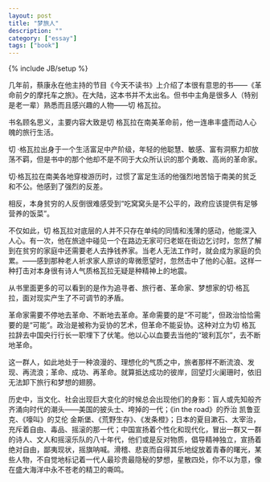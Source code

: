 ```yaml
---
layout: post
title: "梦旅人"
description: ""
category: ["essay"]
tags: ["book"]
---
```

{% include JB/setup %}

几年前，蔡康永在他主持的节目《今天不读书》上介绍了本很有意思的书——《革命前夕的摩托车之旅》。在大陆，这本书并不太出名。但书中主角是很多人（特别是老一辈）熟悉而且感兴趣的人物——切 格瓦拉。

书名顾名思义，主要内容大致是切 格瓦拉在南美革命前，他一连串丰盛而动人心魄的旅行生活。

切 ·格瓦拉出身于一个生活富足中产阶级，年轻的他聪慧、敏感、富有洞察力却放荡不羁，但是书中的那个他却不是不同于大众所认识的那个勇敢、高尚的革命家。

切·格瓦拉在南美各地穿梭游历时，过惯了富足生活的他强烈地苦恼于南美的贫乏和不公。他感到了强烈的反差。

相反，本身贫穷的人反倒很难感受到“吃窝窝头是不公平的，政府应该提供有足够营养的饭菜”。

不仅如此，切 格瓦拉对底层的人并不只存在单纯的同情和浅薄的感动，他能深入人心。有一次，他在旅途中碰见一个在路边无家可归老妪在街边乞讨时，忽然了解到在贫穷的家庭中还需要老人去挣钱养家。当老人无法工作时，就会成为家庭的负累。——感到那种老人祈求家人原谅的卑微愿望时，忽然击中了他的心脏。这样一种打击对本身很有诗人气质格瓦拉无疑是种精神上的地震。

从书里面更多的可以看到的是作为追寻者、旅行者、革命家、梦想家的切·格瓦拉，面对现实产生了不可调节的矛盾。

革命家需要不停地去革命、不断地去革命。革命需要的是“不可能”，但政治恰恰需要的是“可能”。政治是被称为妥协的艺术，但革命不能妥协。这种对立为切 格瓦拉辞去中国央行行长一职埋下了伏笔。他以心以血要去当他的“玻利瓦尔”，去不断地革命。

这一群人，如此地处于一种浪漫的、理想化的气质之中，旅者那样不断流浪、发现、再流浪；革命、成功、再革命。就算抵达成功的彼岸，回望灯火阑珊时，依旧无法卸下旅行和梦想的翅膀。

历史中，当文化、社会出现巨大变化的时候总会出现他们的身影：盲人或先知般齐齐涌向时代的潮头——美国的披头士、垮掉的一代；《in the road》的乔治 凯鲁亚克、《嚎叫》的艾伦 金斯堡、《荒野生存》、《发条橙》；日本的夏目漱石、太宰治，充斥着自由、毒品、摇滚的那一代；中国宣扬着个性化和现代化，冒出一群又一群的诗人、文人和摇滚乐队的八十年代，他们或是反对物质，倡导精神独立，宣扬着绝对自由，鄙夷现状，摇旗呐喊。滑稽、悲哀而自得其乐地绽放着青春的曙光，某些人物，不自觉地标记着一代人最珍贵最隐秘的梦想，星散四处，你不以为意，像在盛大海洋中永不苍老的精卫的嘶鸣。